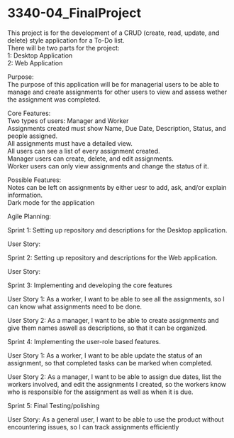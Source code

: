 # 3340-04_FinalProject  
This project is for the development of a CRUD (create, read, update, and delete) style application for a To-Do list.  
There will be two parts for the project:  
1: Desktop Application  
2: Web Application  

Purpose:  
The purpose of this application will be for managerial users to be able to manage and create assignments for other users to view and assess wether the  assignment was completed.  
  
Core Features:  
Two types of users: Manager and Worker  
Assignments created must show Name, Due Date, Description, Status, and people assigned.  
All assignments must have a detailed view.  
All users can see a list of every assignment created.  
Manager users can create, delete, and edit assignments.  
Worker users can only view assignments and change the status of it.  
  
Possible Features:  
Notes can be left on assignments by either uesr to add, ask, and/or explain information.  
Dark mode for the application  

Agile Planning:

Sprint 1:
Setting up repository and descriptions for the Desktop application.

User Story:

Sprint 2:
Setting up repository and descriptions for the Web application.

User Story:

Sprint 3: Implementing and developing the core features 

User Story 1: As a worker, I want to be able to see all the assignments, so I can know what assignments need to be done.

User Story 2: As a manager, I want to be able to create assignments and give them names aswell as descriptions, so that it can be organized.

Sprint 4: Implementing the user-role based features.

User Story 1: As a worker, I want to be able update the status of an assignment, so that completed tasks can be marked when completed.

User Story 2: As a manager, I want to be able to assign due dates, list the workers involved, and edit the assignments I created, so the workers know who is responsible for the assignment as well as when it is due.


Sprint 5: Final Testing/polishing

User Story: As a general user, I want to be able to use the product without encountering issues, so I can track assignments efficiently
